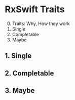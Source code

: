 # RxSwift Traits
0. Traits: Why, How they work
1. Single
2. Completable
3. Maybe

## 1. Single

## 2. Completable

## 3. Maybe
